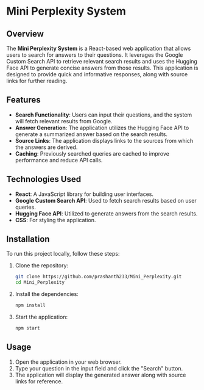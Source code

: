 # Mini Perplexity System

## Overview

The **Mini Perplexity System** is a React-based web application that allows users to search for answers to their questions. It leverages the Google Custom Search API to retrieve relevant search results and uses the Hugging Face API to generate concise answers from those results. This application is designed to provide quick and informative responses, along with source links for further reading.

## Features

- **Search Functionality**: Users can input their questions, and the system will fetch relevant results from Google.
- **Answer Generation**: The application utilizes the Hugging Face API to generate a summarized answer based on the search results.
- **Source Links**: The application displays links to the sources from which the answers are derived.
- **Caching**: Previously searched queries are cached to improve performance and reduce API calls.

## Technologies Used

- **React**: A JavaScript library for building user interfaces.
- **Google Custom Search API**: Used to fetch search results based on user queries.
- **Hugging Face API**: Utilized to generate answers from the search results.
- **CSS**: For styling the application.

## Installation

To run this project locally, follow these steps:

1. Clone the repository:

   ```bash
   git clone https://github.com/prashanth233/Mini_Perplexity.git
   cd Mini_Perplexity
   ```

2. Install the dependencies:

   ```bash
   npm install
   ```
   
3. Start the application:

   ```bash
   npm start
   ```

## Usage

1. Open the application in your web browser.
2. Type your question in the input field and click the "Search" button.
3. The application will display the generated answer along with source links for reference.
